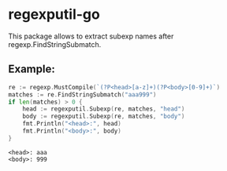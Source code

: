 # regexputil-go

This package allows to extract subexp names after regexp.FindStringSubmatch.

## Example:

```go
re := regexp.MustCompile(`(?P<head>[a-z]+)(?P<body>[0-9]+)`)
matches := re.FindStringSubmatch("aaa999")
if len(matches) > 0 {
    head := regexputil.Subexp(re, matches, "head")
    body := regexputil.Subexp(re, matches, "body")
    fmt.Println("<head>:", head)
    fmt.Println("<body>:", body)
}
```

```
<head>: aaa
<body>: 999
```
